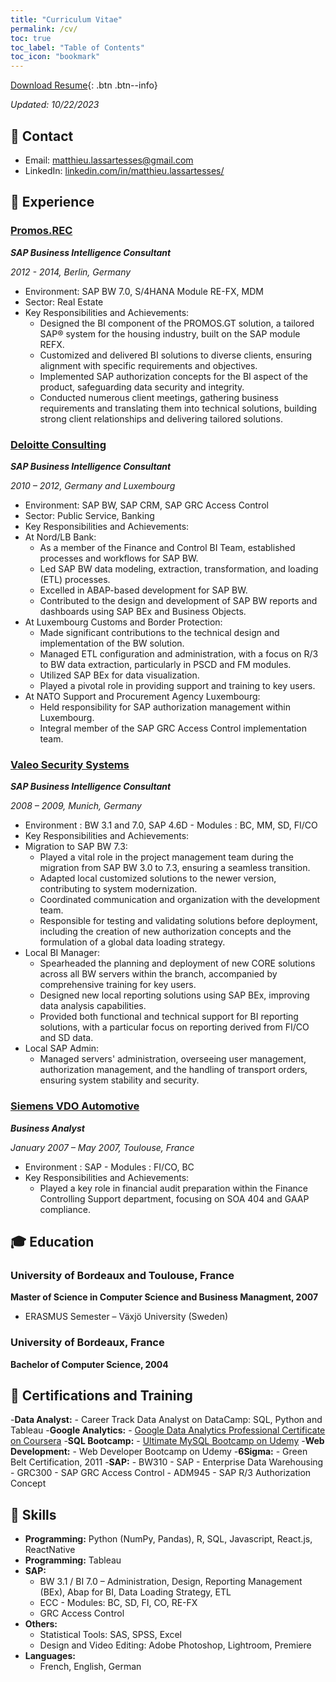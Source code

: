 ```yaml
---
title: "Curriculum Vitae"
permalink: /cv/
toc: true
toc_label: "Table of Contents"
toc_icon: "bookmark"
---
```


[Download Resume](https://mat-lala.github.io/files/10222023-resume.pdf){: .btn .btn--info}

_Updated: 10/22/2023_

## 📧 Contact

- Email: [matthieu.lassartesses@gmail.com]()
- LinkedIn: [linkedin.com/in/matthieu.lassartesses/](https://www.linkedin.com/in/matthieu-lassartesses-965351223/)

## 💼 Experience

### [Promos.REC](https://www.openpromos.com/)

**_SAP Business Intelligence Consultant_**

_2012 - 2014, Berlin, Germany_

- Environment: SAP BW 7.0, S/4HANA Module RE-FX, MDM
- Sector: Real Estate
- Key Responsibilities and Achievements:
  - Designed the BI component of the PROMOS.GT solution, a tailored SAP® system for the housing industry, built on the SAP module REFX.
  - Customized and delivered BI solutions to diverse clients, ensuring alignment with specific requirements and objectives.
  - Implemented SAP authorization concepts for the BI aspect of the product, safeguarding data security and integrity.
  - Conducted numerous client meetings, gathering business requirements and translating them into technical solutions, building strong client relationships and delivering tailored solutions.

### [Deloitte Consulting](https://www2.deloitte.com/us/en.html?icid=site_selector_us)

**_SAP Business Intelligence Consultant_**

_2010 – 2012, Germany and Luxembourg_

- Environment: SAP BW, SAP CRM, SAP GRC Access Control
- Sector: Public Service, Banking
- Key Responsibilities and Achievements:
- At Nord/LB Bank:
  - As a member of the Finance and Control BI Team, established processes and workflows for SAP BW.
  - Led SAP BW data modeling, extraction, transformation, and loading (ETL) processes.
  - Excelled in ABAP-based development for SAP BW.
  - Contributed to the design and development of SAP BW reports and dashboards using SAP BEx and Business Objects.
- At Luxembourg Customs and Border Protection:
  - Made significant contributions to the technical design and implementation of the BW solution.
  - Managed ETL configuration and administration, with a focus on R/3 to BW data extraction, particularly in PSCD and FM modules.
  - Utilized SAP BEx for data visualization.
  - Played a pivotal role in providing support and training to key users.
- At NATO Support and Procurement Agency Luxembourg:
  - Held responsibility for SAP authorization management within Luxembourg.
  - Integral member of the SAP GRC Access Control implementation team.

### [Valeo Security Systems](https://www.valeo.com/en/)

**_SAP Business Intelligence Consultant_**

_2008 – 2009, Munich, Germany_

- Environment : BW 3.1 and 7.0, SAP 4.6D - Modules : BC, MM, SD, FI/CO
- Key Responsibilities and Achievements:
- Migration to SAP BW 7.3:
  - Played a vital role in the project management team during the migration from SAP BW 3.0 to 7.3, ensuring a seamless transition.
  - Adapted local customized solutions to the newer version, contributing to system modernization.
  - Coordinated communication and organization with the development team.
  - Responsible for testing and validating solutions before deployment, including the creation of new authorization concepts and the formulation of a global data loading strategy.
- Local BI Manager:
  - Spearheaded the planning and deployment of new CORE solutions across all BW servers within the branch, accompanied by comprehensive training for key users.
  - Designed new local reporting solutions using SAP BEx, improving data analysis capabilities.
  - Provided both functional and technical support for BI reporting solutions, with a particular focus on reporting derived from FI/CO and SD data.
- Local SAP Admin:
  - Managed servers' administration, overseeing user management, authorization management, and the handling of transport orders, ensuring system stability and security.

### [Siemens VDO Automotive](https://www.vdo.fr/)

**_Business Analyst_**

_January 2007 – May 2007, Toulouse, France_

- Environment : SAP - Modules : FI/CO, BC
- Key Responsibilities and Achievements:
  - Played a key role in financial audit preparation within the Finance Controlling Support department, focusing on SOA 404 and GAAP compliance.

## 🎓 Education

### University of Bordeaux and Toulouse, France

**Master of Science in Computer Science and Business Managment, 2007**

- ERASMUS Semester – Växjö University (Sweden)

### University of Bordeaux, France

**Bachelor of Computer Science, 2004**

## 📝 Certifications and Training

-**Data Analyst:** 
    - Career Track Data Analyst on DataCamp: SQL, Python and Tableau 
-**Google Analytics:** 
    - [Google Data Analytics Professional Certificate on Coursera](https://www.credly.com/badges/b56a23f1-2795-4efc-bc89-9c71581efedf/linked_in_profile) 
-**SQL Bootcamp:** 
    - [Ultimate MySQL Bootcamp on Udemy](https://www.udemy.com/certificate/UC-b81fed51-876d-44e2-9c8e-022411499396/) 
-**Web Development:** 
    - Web Developer Bootcamp on Udemy 
-**6Sigma:** 
    - Green Belt Certification, 2011 
-**SAP:** 
    - BW310 - SAP - Enterprise Data Warehousing 
    - GRC300 - SAP GRC Access Control - ADM945 
    - SAP R/3 Authorization Concept

## 🤖 Skills

- **Programming:** Python (NumPy, Pandas), R, SQL, Javascript, React.js, ReactNative
- **Programming:** Tableau
- **SAP:**
  - BW 3.1 / BI 7.0 – Administration, Design, Reporting Management (BEx), Abap for BI, Data Loading Strategy, ETL
  - ECC - Modules: BC, SD, FI, CO, RE-FX
  - GRC Access Control
- **Others:**
  - Statistical Tools: SAS, SPSS, Excel
  - Design and Video Editing: Adobe Photoshop, Lightroom, Premiere
- **Languages:**
  - French, English, German
